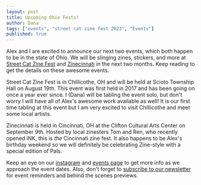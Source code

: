 ```yaml
---
layout: post
title: Upcoming Ohio Fests!
author: Dana
tags: ["events", "street cat zine fest 2023", "Events"]
published: true
---
```


Alex and I are excited to announce our next two events, which both happen to be in the state of Ohio. We will be slinging zines, stickers, and more at [Street Cat Zine Fest](https://streetcatzinefest.org/) and [Zinecinnati](https://www.zinecinnati.com/) in the next two months. Keep reading to get the details on these awesome events.

<!--more-->

Street Cat Zine Fest is in Chillicothe, OH and will be held at Scioto Township Hall on August 19th. This event was first held in 2017 and has been going on once a year ever since. I (Dana) will be tabling the event solo, but don't worry I will have all of Alex's awesome work available as well! It is our first time tabling at this event but I am very excited to visit Chillicothe and meet some local artists.

Zinecinnati is held in Cincinnati, OH at the Clifton Cultural Arts Center on September 9th. Hosted by local zinesters Tom and Ren, who recently opened iNK, this is *the* Cincinnati zine fest. It also happens to be Alex's birthday weekend so we will definitely be celebrating Zine-style with a special edition of Pals. 

Keep an eye on our [instagram](https://www.instagram.com/dna.artists/) and [events page](https://www.dnaartists.net/events/) to get more info as we approach the event dates. Also, don't forget to [subscribe to our newsletter](https://pencilbooth.com/dna) for event reminders and behind the scenes previews.
